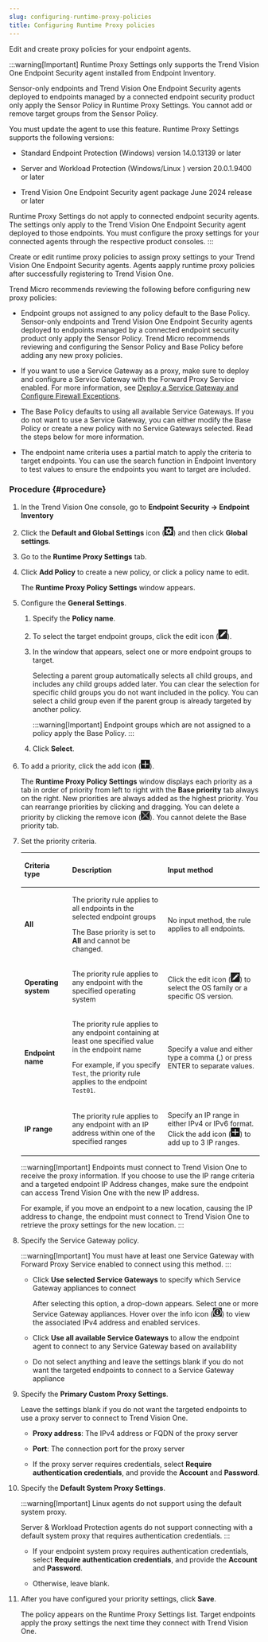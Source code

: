 ```yaml
---
slug: configuring-runtime-proxy-policies
title: Configuring Runtime Proxy policies
---
```


Edit and create proxy policies for your endpoint agents.

:::warning[Important]
Runtime Proxy Settings only supports the Trend Vision One Endpoint Security agent installed from Endpoint Inventory.

Sensor-only endpoints and Trend Vision One Endpoint Security agents deployed to endpoints managed by a connected endpoint security product only apply the Sensor Policy in Runtime Proxy Settings. You cannot add or remove target groups from the Sensor Policy.

You must update the agent to use this feature. Runtime Proxy Settings supports the following versions:

- Standard Endpoint Protection (Windows) version 14.0.13139 or later

- Server and Workload Protection (Windows/Linux ) version 20.0.1.9400 or later

- Trend Vision One Endpoint Security agent package June 2024 release or later

Runtime Proxy Settings do not apply to connected endpoint security agents. The settings only apply to the Trend Vision One Endpoint Security agent deployed to those endpoints. You must configure the proxy settings for your connected agents through the respective product consoles.
:::

Create or edit runtime proxy policies to assign proxy settings to your Trend Vision One Endpoint Security agents. Agents aapply runtime proxy policies after successfully registering to Trend Vision One.

Trend Micro recommends reviewing the following before configuring new proxy policies:

- Endpoint groups not assigned to any policy default to the Base Policy. Sensor-only endpoints and Trend Vision One Endpoint Security agents deployed to endpoints managed by a connected endpoint security product only apply the Sensor Policy. Trend Micro recommends reviewing and configuring the Sensor Policy and Base Policy before adding any new proxy policies.

- If you want to use a Service Gateway as a proxy, make sure to deploy and configure a Service Gateway with the Forward Proxy Service enabled. For more information, see [Deploy a Service Gateway and Configure Firewall Exceptions](deploy-service-gateway-exceptions.md).

- The Base Policy defaults to using all available Service Gateways. If you do not want to use a Service Gateway, you can either modify the Base Policy or create a new policy with no Service Gateways selected. Read the steps below for more information.

- The endpoint name criteria uses a partial match to apply the criteria to target endpoints. You can use the search function in Endpoint Inventory to test values to ensure the endpoints you want to target are included.

### Procedure {#procedure}

1.  In the Trend Vision One console, go to **Endpoint Security → Endpoint Inventory**

2.  Click the **Default and Global Settings** icon (![](/images/Global_Settings=GUID-1E10BFBD-3AFF-46DD-B853-0438EC2FD3F9.webp)) and then click **Global settings**.

3.  Go to the **Runtime Proxy Settings** tab.

4.  Click **Add Policy** to create a new policy, or click a policy name to edit.

    The **Runtime Proxy Policy Settings** window appears.

5.  Configure the **General Settings**.

    1.  Specify the **Policy name**.

    2.  To select the target endpoint groups, click the edit icon (![](/images/proxyConfigIcon=20230614160101.webp)).

    3.  In the window that appears, select one or more endpoint groups to target.

        Selecting a parent group automatically selects all child groups, and includes any child groups added later. You can clear the selection for specific child groups you do not want included in the policy. You can select a child group even if the parent group is already targeted by another policy.

        :::warning[Important]
        Endpoint groups which are not assigned to a policy apply the Base Policy.
        :::

    4.  Click **Select**.

6.  To add a priority, click the add icon (![](/images/add_icon=cf892c2f-1a1f-4d22-848f-023067e4a507.webp)).

    The **Runtime Proxy Policy Settings** window displays each priority as a tab in order of priority from left to right with the **Base priority** tab always on the right. New priorities are always added as the highest priority. You can rearrange priorities by clicking and dragging. You can delete a priority by clicking the remove icon (![](/images/xmark_icon=773fb77a-7552-4201-85f7-8d8bfb8f3251.webp)). You cannot delete the Base priority tab.

7.  Set the priority criteria.

    <table>
    <colgroup>
    <col style="width: 20%" />
    <col style="width: 40%" />
    <col style="width: 40%" />
    </colgroup>
    <thead>
    <tr>
    <th><p>Criteria type</p></th>
    <th><p>Description</p></th>
    <th><p>Input method</p></th>
    </tr>
    </thead>
    <tbody>
    <tr>
    <td><p><strong>All</strong></p></td>
    <td><p>The priority rule applies to all endpoints in the selected endpoint groups</p>
    <p>The Base priority is set to <strong>All</strong> and cannot be changed.</p></td>
    <td><p>No input method, the rule applies to all endpoints.</p></td>
    </tr>
    <tr>
    <td><p><strong>Operating system</strong></p></td>
    <td><p>The priority rule applies to any endpoint with the specified operating system</p></td>
    <td><p>Click the edit icon (<img src="./images/proxyConfigIcon=20230614160101.webp" />) to select the OS family or a specific OS version.</p></td>
    </tr>
    <tr>
    <td><p><strong>Endpoint name</strong></p></td>
    <td><p>The priority rule applies to any endpoint containing at least one specified value in the endpoint name</p>
    <p>For example, if you specify <code>Test</code>, the priority rule applies to the endpoint <code>Test01</code>.</p></td>
    <td><p>Specify a value and either type a comma (,) or press ENTER to separate values.</p></td>
    </tr>
    <tr>
    <td><p><strong>IP range</strong></p></td>
    <td><p>The priority rule applies to any endpoint with an IP address within one of the specified ranges</p></td>
    <td><p>Specify an IP range in either IPv4 or IPv6 format. Click the add icon (<img src="./images/add_icon=cf892c2f-1a1f-4d22-848f-023067e4a507.webp" />) to add up to 3 IP ranges.</p></td>
    </tr>
    </tbody>
    </table>

    :::warning[Important]
    Endpoints must connect to Trend Vision One to receive the proxy information. If you choose to use the IP range criteria and a targeted endpoint IP Address changes, make sure the endpoint can access Trend Vision One with the new IP address.

    For example, if you move an endpoint to a new location, causing the IP address to change, the endpoint must connect to Trend Vision One to retrieve the proxy settings for the new location.
    :::

8.  Specify the Service Gateway policy.

    :::warning[Important]
    You must have at least one Service Gateway with Forward Proxy Service enabled to connect using this method.
    :::

    - Click **Use selected Service Gateways** to specify which Service Gateway appliances to connect

      After selecting this option, a drop-down appears. Select one or more Service Gateway appliances. Hover over the info icon (![](/images/infoIcon=5ca285cd-10f2-43bc-bcd6-147fcbd4db5a.webp)) to view the associated IPv4 address and enabled services.

    - Click **Use all available Service Gateways** to allow the endpoint agent to connect to any Service Gateway based on availability

    - Do not select anything and leave the settings blank if you do not want the targeted endpoints to connect to a Service Gateway appliance

9.  Specify the **Primary Custom Proxy Settings**.

    Leave the settings blank if you do not want the targeted endpoints to use a proxy server to connect to Trend Vision One.

    - **Proxy address**: The IPv4 address or FQDN of the proxy server

    - **Port**: The connection port for the proxy server

    - If the proxy server requires credentials, select **Require authentication credentials**, and provide the **Account** and **Password**.

10. Specify the **Default System Proxy Settings**.

    :::warning[Important]
    Linux agents do not support using the default system proxy.

    Server & Workload Protection agents do not support connecting with a default system proxy that requires authentication credentials.
    :::

    - If your endpoint system proxy requires authentication credentials, select **Require authentication credentials**, and provide the **Account** and **Password**.

    - Otherwise, leave blank.

11. After you have configured your priority settings, click **Save**.

    The policy appears on the Runtime Proxy Settings list. Target endpoints apply the proxy settings the next time they connect with Trend Vision One.
